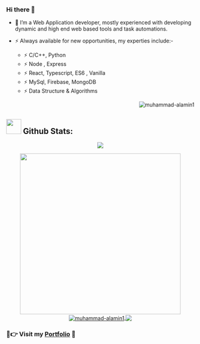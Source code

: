 ### Hi there 👋
- 🔭 I’m a Web Application developer, mostly experienced with developing dynamic and high end web based tools and task automations.
- ⚡ Always available for new opportunities, my experties include:-

  - ⚡ C/C++, Python
  - ⚡ Node , Express
  - ⚡ React, Typescript, ES6 , Vanilla
  - ⚡ MySql, Firebase, MongoDB
  - ⚡ Data Structure & Algorithms

  <p align="right"><img src="https://komarev.com/ghpvc/?username=muhammad-alamin1&label=Profile%20views&color=0e75b6&style=flat" alt="muhammad-alamin1"/></p>
  <!-- <samp>
    <p align="right"><img src="https://profile-counter.glitch.me/evilprince2009/count.svg" />
    </p>
  </samp> -->
## <img src="https://media.giphy.com/media/ZCN6F3FAkwsyOGU2RS/giphy.gif" width="40"> **Github Stats:**
<p align="center">
   <img align="center" src="https://github-readme-streak-stats.herokuapp.com/?user=muhammad-alamin1&theme=algolia&hide_border=true"/>
</p>
 <p align="center">
  <a href="https://github.com/muhammad-alamin1">
   <img width="430" align="center" src="https://github-readme-stats.vercel.app/api?username=muhammad-alamin1&show_icons=true&theme=algolia&count_private=true">
  </a>
  <a href="https://github.com/muhammad-alamin1">
    <img align="center" src="https://github-readme-stats.vercel.app/api/top-langs?username=muhammad-alamin1&show_icons=true&locale=en&layout=compact&theme=algolia&langs_count=10" alt="muhammad-alamin1" />
  </a>
    <a href="https://github.com/muhammad-alamin1">
    <img align="center" src="https://activity-graph.herokuapp.com/graph?username=muhammad-alamin1&theme=react-dark&hide_title=true&hide_border=true&area=true" />
  </a>
</p>

### 💖👉 Visit my [Portfolio](https://muhammad01.netlify.app/) 🦅
